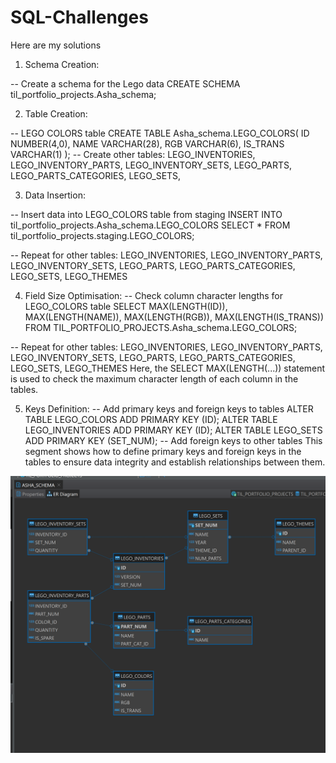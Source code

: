 # SQL-Challenges
 Here are my solutions

 1. Schema Creation:

-- Create a schema for the Lego data
CREATE SCHEMA til_portfolio_projects.Asha_schema;

2. Table Creation:

-- LEGO COLORS table
CREATE TABLE Asha_schema.LEGO_COLORS(
    ID NUMBER(4,0),
    NAME VARCHAR(28),
    RGB VARCHAR(6),
    IS_TRANS VARCHAR(1)
);
-- Create other tables: LEGO_INVENTORIES, LEGO_INVENTORY_PARTS, LEGO_INVENTORY_SETS, LEGO_PARTS, LEGO_PARTS_CATEGORIES, LEGO_SETS, 

3. Data Insertion:

-- Insert data into LEGO_COLORS table from staging
INSERT INTO til_portfolio_projects.Asha_schema.LEGO_COLORS
SELECT * FROM til_portfolio_projects.staging.LEGO_COLORS;

-- Repeat for other tables: LEGO_INVENTORIES, LEGO_INVENTORY_PARTS, LEGO_INVENTORY_SETS, LEGO_PARTS, LEGO_PARTS_CATEGORIES, LEGO_SETS, LEGO_THEMES

4. Field Size Optimisation:
-- Check column character lengths for LEGO_COLORS table
SELECT MAX(LENGTH(ID)), MAX(LENGTH(NAME)), MAX(LENGTH(RGB)), MAX(LENGTH(IS_TRANS))
FROM TIL_PORTFOLIO_PROJECTS.Asha_schema.LEGO_COLORS;

-- Repeat for other tables: LEGO_INVENTORIES, LEGO_INVENTORY_PARTS, LEGO_INVENTORY_SETS, LEGO_PARTS, LEGO_PARTS_CATEGORIES, LEGO_SETS, LEGO_THEMES
Here, the SELECT MAX(LENGTH(...)) statement is used to check the maximum character length of each column in the tables.

5. Keys Definition:
-- Add primary keys and foreign keys to tables
ALTER TABLE LEGO_COLORS ADD PRIMARY KEY (ID);
ALTER TABLE LEGO_INVENTORIES ADD PRIMARY KEY (ID);
ALTER TABLE LEGO_SETS ADD PRIMARY KEY (SET_NUM);
-- Add foreign keys to other tables
This segment shows how to define primary keys and foreign keys in the tables to ensure data integrity and establish relationships between them.

![Lego Schema](https://github.com/AshaDaniels/SQL-Challenges/blob/main/Lego%20Project/Lego%20Schema.png?raw=true)

